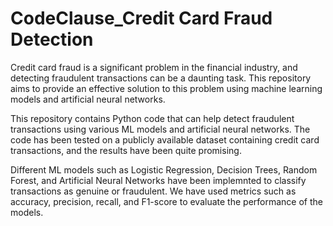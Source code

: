 # CodeClause_Credit Card Fraud Detection
Credit card fraud is a significant problem in the financial industry, and detecting fraudulent transactions can be a daunting task. This repository aims to provide an effective solution to this problem using machine learning models and artificial neural networks.

This repository contains Python code that can help detect fraudulent transactions using various ML models and artificial neural networks. The code has been tested on a publicly available dataset containing credit card transactions, and the results have been quite promising.

Different ML models such as Logistic Regression, Decision Trees, Random Forest, and Artificial Neural Networks have been implemnted to classify transactions as genuine or fraudulent. We have used metrics such as accuracy, precision, recall, and F1-score to evaluate the performance of the models.
